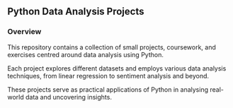 ## Python Data Analysis Projects
### Overview
This repository contains a collection of small projects, coursework, and exercises centred around data analysis using Python.

Each project explores different datasets and employs various data analysis techniques, from linear regression to sentiment analysis and beyond.

 These projects serve as practical applications of Python in analysing real-world data and uncovering insights.